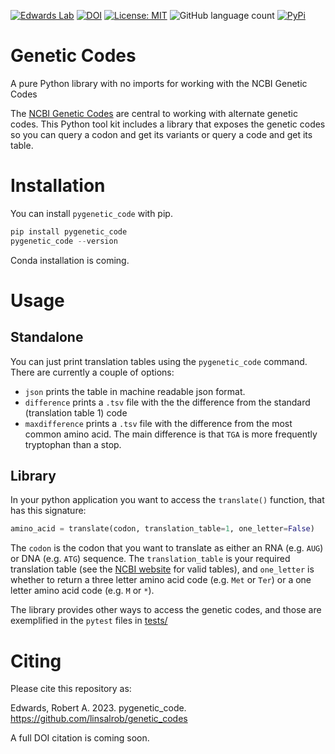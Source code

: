 [![Edwards Lab](https://img.shields.io/badge/Bioinformatics-EdwardsLab-03A9F4)](https://edwards.flinders.edu.au)
[![DOI](https://www.zenodo.org/badge/60999054.svg)](https://www.zenodo.org/badge/latestdoi/60999054)
[![License: MIT](https://img.shields.io/badge/License-MIT-yellow.svg)](https://opensource.org/licenses/MIT)
![GitHub language count](https://img.shields.io/github/languages/count/linsalrob/genetic_codes)
[![PyPi](https://img.shields.io/pypi/pyversions/pygenetic-code?label=PyPi%20Versions)](https://pypi.org/project/pygenetic-code/)


# Genetic Codes

A pure Python library with no imports for working with the NCBI Genetic Codes

The [NCBI Genetic Codes](https://www.ncbi.nlm.nih.gov/Taxonomy/Utils/wprintgc.cgi?chapter=tgencodes#SG1) are central to working with alternate genetic codes. This Python tool kit includes a library that exposes the genetic codes so you can query a codon and get its variants or query a code and get its table.


# Installation

You can install `pygenetic_code` with pip.

```python
pip install pygenetic_code
pygenetic_code --version
```

Conda installation is coming.

# Usage

## Standalone

You can just print translation tables using the `pygenetic_code` command. There are currently a couple of options:

   - `json` prints the table in machine readable json format.
   - `difference` prints a `.tsv` file with the the difference from the standard (translation table 1) code
   - `maxdifference` prints a `.tsv` file with the difference from the most common amino acid. The main difference is that `TGA` is more frequently tryptophan than a stop.


## Library

In your python application you want to access the `translate()` function, that has this signature:

```python
amino_acid = translate(codon, translation_table=1, one_letter=False)
```

The `codon` is the codon that you want to translate as either an RNA (e.g. `AUG`) or DNA (e.g. `ATG`) sequence. The `translation_table` is your required translation table (see the [NCBI website](https://www.ncbi.nlm.nih.gov/Taxonomy/Utils/wprintgc.cgi?chapter=tgencodes#SG1) for valid tables), and `one_letter` is whether to return a three letter amino acid code (e.g. `Met` or `Ter`) or a one letter amino acid code (e.g. `M` or `*`).

The library provides other ways to access the genetic codes, and those are exemplified in the `pytest` files in [tests/](tests)


# Citing

Please cite this repository as:

Edwards, Robert A. 2023. pygenetic_code. https://github.com/linsalrob/genetic_codes

A full DOI citation is coming soon.
